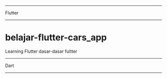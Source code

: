 *******************
Flutter
*******************
# belajar-flutter-cars_app
Learning Flutter
dasar-dasar fultter

******************
Dart
******************
